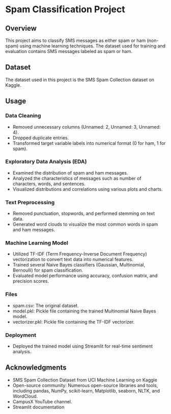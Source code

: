 # Spam Classification Project

## Overview
This project aims to classify SMS messages as either spam or ham (non-spam) using machine learning techniques. The dataset used for training and evaluation contains SMS messages labeled as spam or ham.

## Dataset
The dataset used in this project is the SMS Spam Collection dataset on Kaggle.

## Usage

### Data Cleaning
- Removed unnecessary columns (Unnamed: 2, Unnamed: 3, Unnamed: 4).
- Dropped duplicate entries.
- Transformed target variable labels into numerical format (0 for ham, 1 for spam).
### Exploratory Data Analysis (EDA)
- Examined the distribution of spam and ham messages.
- Analyzed the characteristics of messages such as number of characters, words, and sentences.
- Visualized distributions and correlations using various plots and charts.
### Text Preprocessing
- Removed punctuation, stopwords, and performed stemming on text data.
- Generated word clouds to visualize the most common words in spam and ham messages.
### Machine Learning Model
- Utilized TF-IDF (Term Frequency-Inverse Document Frequency) vectorization to convert text data into numerical features.
- Trained several Naive Bayes classifiers (Gaussian, Multinomial, Bernoulli) for spam classification.
- Evaluated model performance using accuracy, confusion matrix, and precision scores.
### Files
- spam.csv: The original dataset.
- model.pkl: Pickle file containing the trained Multinomial Naive Bayes model.
- vectorizer.pkl: Pickle file containing the TF-IDF vectorizer.
### Deployment
- Deployed the trained model using Streamlit for real-time sentiment analysis.

## Acknowledgments
- SMS Spam Collection Dataset from UCI Machine Learning on Kaggle
- Open-source community: Numerous open-source libraries and tools, including pandas, NumPy, scikit-learn, Matplotlib, seaborn, NLTK, and WordCloud.
- CampusX YouTube channel.
- Streamlit documentation
